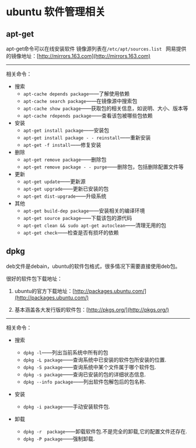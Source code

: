 ubuntu 软件管理相关
====================
apt-get
-------
apt-get命令可以在线安装软件 镜像源列表在`/etc/apt/sources.list `
网易提供的镜像地址：[http://mirrors.163.com](http://mirrors.163.com)

***

相关命令：

- 搜索
    - `apt-cache depends package`——了解使用依赖
    - `apt-cache search package`——在镜像源中搜索包 
    - `apt-cache show package`——获取包的相关信息，如说明、大小、版本等 
    - `apt-cache rdepends package`——查看该包被哪些包依赖
- 安装
    - `apt-get install package`——安装包 
    - `apt-get install package - - reinstall`——重新安装 
    - `apt-get -f install`——修复安装 
- 删除
    - `apt-get remove package`——删除包
    - `apt-get remove package - - purge`——删除包，包括删除配置文件等
- 更新
    - `apt-get update`——更新源 
    - `apt-get upgrade`——更新已安装的包
    - `apt-get dist-upgrade`——升级系统
- 其他
    - `apt-get build-dep package`——安装相关的编译环境
    - `apt-get source package`——下载该包的源代码
    - `apt-get clean && sudo apt-get autoclean`——清理无用的包
    - `apt-get check`——检查是否有损坏的依赖

dpkg
----

deb文件是debain，ubuntu的软件包格式，很多情况下需要直接使用deb包。

很好的软件包下载地址：

1. ubuntu的官方下载地址：[http://packages.ubuntu.com/](http://packages.ubuntu.com/)

2. 基本涵盖各大发行版的软件包：[http://pkgs.org/](http://pkgs.org/)

***

相关命令：



- 搜索

    - `dpkg -l`——列出当前系统中所有的包
    - `dpkg -L package`——查询系统中已安装的软件包所安装的位置.
    - `dpkg -S package`——查询系统中某个文件属于哪个软件包. 
    - `dpkg -s package`——查询已安装的包的详细状态信息.
    - `dpkg --info package`——列出软件包解包后的包名称.

- 安装
    - `dpkg -i package`——手动安装软件包.

- 卸载
    - `dpkg -r  package`——卸载软件包.不是完全的卸载,它的配置文件还存在.
    - `dpkg -P package`——强制卸载.
